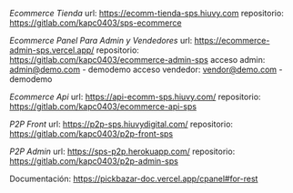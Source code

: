 *Ecommerce Tienda*
url: https://ecomm-tienda-sps.hiuvy.com
repositorio: https://gitlab.com/kapc0403/sps-ecommerce

*Ecommerce Panel Para Admin y Vendedores*
url: https://ecommerce-admin-sps.vercel.app/
repositorio: https://gitlab.com/kapc0403/ecommerce-admin-sps
acceso admin: admin@demo.com - demodemo
acceso vendedor: vendor@demo.com - demodemo

*Ecommerce Api*
url: https://api-ecomm-sps.hiuvy.com/
repositorio: https://gitlab.com/kapc0403/ecommerce-api-sps

*P2P Front*
url: https://p2p-sps.hiuvydigital.com/
repositorio: https://gitlab.com/kapc0403/p2p-front-sps

*P2P Admin*
url: https://sps-p2p.herokuapp.com/
repositorio: https://gitlab.com/kapc0403/p2p-admin-sps


Documentación: 
https://pickbazar-doc.vercel.app/cpanel#for-rest


